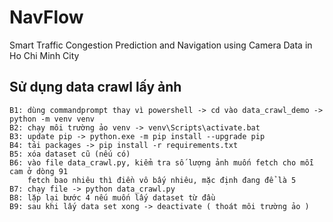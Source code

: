 # NavFlow
Smart Traffic Congestion Prediction and Navigation using Camera Data in Ho Chi Minh City

## Sử dụng data crawl lấy ảnh
```
B1: dùng commandprompt thay vì powershell -> cd vào data_crawl_demo -> python -m venv venv
B2: chạy môi trường ảo venv -> venv\Scripts\activate.bat
B3: update pip -> python.exe -m pip install --upgrade pip
B4: tải packages -> pip install -r requirements.txt 
B5: xóa dataset cũ (nếu có)
B6: vào file data_crawl.py, kiểm tra số lượng ảnh muốn fetch cho mỗi cam ở dòng 91
    fetch bao nhiêu thì điền vô bấy nhiêu, mặc định đang để là 5
B7: chạy file -> python data_crawl.py
B8: lặp lại bước 4 nếu muốn lấy dataset từ đầu
B9: sau khi lấy data set xong -> deactivate ( thoát môi trường ảo )
```